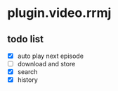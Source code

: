 # plugin.video.rrmj

## todo list
- [x] auto play next episode
- [ ] download and store
- [x] search
- [x] history
